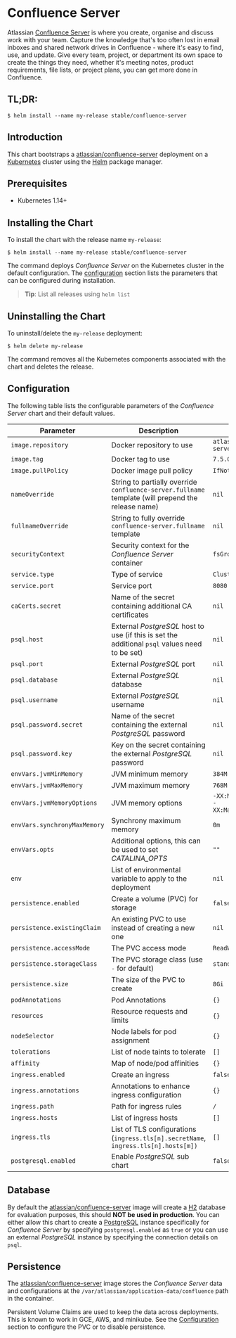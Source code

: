 # Confluence Server

Atlassian [Confluence Server](https://www.atlassian.com/software/jira) is where you create, organise and discuss work with your team. Capture the knowledge that's too often lost in email inboxes and shared network drives in Confluence - where it's easy to find, use, and update. Give every team, project, or department its own space to create the things they need, whether it's meeting notes, product requirements, file lists, or project plans, you can get more done in Confluence.

## TL;DR:

```console
$ helm install --name my-release stable/confluence-server
```

## Introduction

This chart bootstraps a [atlassian/confluence-server](https://hub.docker.com/r/atlassian/confluence-server/) deployment on a [Kubernetes](http://kubernetes.io) cluster using the [Helm](https://helm.sh) package manager.

## Prerequisites

- Kubernetes 1.14+

## Installing the Chart

To install the chart with the release name `my-release`:

```console
$ helm install --name my-release stable/confluence-server
```

The command deploys _Confluence Server_ on the Kubernetes cluster in the default configuration. The [configuration](#configuration) section lists the parameters that can be configured during installation.

> **Tip**: List all releases using `helm list`

## Uninstalling the Chart

To uninstall/delete the `my-release` deployment:

```console
$ helm delete my-release
```

The command removes all the Kubernetes components associated with the chart and deletes the release.

## Configuration

The following table lists the configurable parameters of the _Confluence Server_ chart and their default values.

| Parameter                    | Description                                                                                        | Default                                                 |
| ---------------------------- | -------------------------------------------------------------------------------------------------- | ------------------------------------------------------- |
| `image.repository`           | Docker repository to use                                                                           | `atlassian/confluence-server`                           |
| `image.tag`                  | Docker tag to use                                                                                  | `7.5.0`                                                 |
| `image.pullPolicy`           | Docker image pull policy                                                                           | `IfNotPresent`                                          |
| `nameOverride`               | String to partially override `confluence-server.fullname` template (will prepend the release name) | `nil`                                                   |
| `fullnameOverride`           | String to fully override `confluence-server.fullname` template                                     | `nil`                                                   |
| `securityContext`            | Security context for the _Confluence Server_ container                                             | `fsGroup: 2002`                                         |
| `service.type`               | Type of service                                                                                    | `ClusterIP`                                             |
| `service.port`               | Service port                                                                                       | `8080`                                                  |
| `caCerts.secret`             | Name of the secret containing additional CA certificates                                           | `nil`                                                   |
| `psql.host`                  | External _PostgreSQL_ host to use (if this is set the additional `psql` values need to be set)     | `nil`                                                   |
| `psql.port`                  | External _PostgreSQL_ port                                                                         | `nil`                                                   |
| `psql.database`              | External _PostgreSQL_ database                                                                     | `nil`                                                   |
| `psql.username`              | External _PostgreSQL_ username                                                                     | `nil`                                                   |
| `psql.password.secret`       | Name of the secret containing the external _PostgreSQL_ password                                   | `nil`                                                   |
| `psql.password.key`          | Key on the secret containing the external _PostgreSQL_ password                                    | `nil`                                                   |
| `envVars.jvmMinMemory`       | JVM minimum memory                                                                                 | `384M`                                                  |
| `envVars.jvmMaxMemory`       | JVM maximum memory                                                                                 | `768M`                                                  |
| `envVars.jvmMemoryOptions`   | JVM memory options                                                                                 | `-XX:MaxMetaspaceSize=512m -XX:MaxDirectMemorySize=10m` |
| `envVars.synchronyMaxMemory` | Synchrony maximum memory                                                                           | `0m`                                                    |
| `envVars.opts`               | Additional options, this can be used to set _CATALINA_OPTS_                                        | `""`                                                    |
| `env`                        | List of environmental variable to apply to the deployment                                          | `nil`                                                   |
| `persistence.enabled`        | Create a volume (PVC) for storage                                                                  | `false`                                                 |
| `persistence.existingClaim`  | An existing PVC to use instead of creating a new one                                               | `nil`                                                   |
| `persistence.accessMode`     | The PVC access mode                                                                                | `ReadWriteOnce`                                         |
| `persistence.storageClass`   | The PVC storage class (use `-` for default)                                                        | `standard`                                              |
| `persistence.size`           | The size of the PVC to create                                                                      | `8Gi`                                                   |
| `podAnnotations`             | Pod Annotations                                                                                    | `{}`                                                    |
| `resources`                  | Resource requests and limits                                                                       | `{}`                                                    |
| `nodeSelector`               | Node labels for pod assignment                                                                     | `{}`                                                    |
| `tolerations`                | List of node taints to tolerate                                                                    | `[]`                                                    |
| `affinity`                   | Map of node/pod affinities                                                                         | `{}`                                                    |
| `ingress.enabled`            | Create an ingress                                                                                  | `false`                                                 |
| `ingress.annotations`        | Annotations to enhance ingress configuration                                                       | `{}`                                                    |
| `ingress.path`               | Path for ingress rules                                                                             | `/`                                                     |
| `ingress.hosts`              | List of ingress hosts                                                                              | `[]`                                                    |
| `ingress.tls`                | List of TLS configurations (`ingress.tls[n].secretName`, `ingress.tls[n].hosts[m])`                | `[]`                                                    |
| `postgresql.enabled`         | Enable _PostgreSQL_ sub chart                                                                      | `false`                                                 |

## Database

By default the [atlassian/confluence-server](https://hub.docker.com/r/atlassian/confluence-server/) image will create a [H2](https://www.h2database.com/html/main.html) database for evaluation purposes, this should **NOT be used in production**. You can either allow this chart to create a [PostgreSQL](https://hub.docker.com/_/postgres) instance specifically for _Confluence Server_ by specifying `postgresql.enabled` as `true` or you can use an external _PostgreSQL_ instance by specifying the connection details on `psql`.

## Persistence

The [atlassian/confluence-server](https://hub.docker.com/r/atlassian/confluence-server/) image stores the _Confluence Server_ data and configurations at the `/var/atlassian/application-data/confluence` path in the container.

Persistent Volume Claims are used to keep the data across deployments. This is known to work in GCE, AWS, and minikube.
See the [Configuration](#configuration) section to configure the PVC or to disable persistence.
